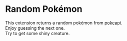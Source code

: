 # Random Pokémon
This extension returns a random pokémon from [pokeapi](https://pokeapi.co/).  
Enjoy guessing the next one.  
Try to get some shiny creature.  